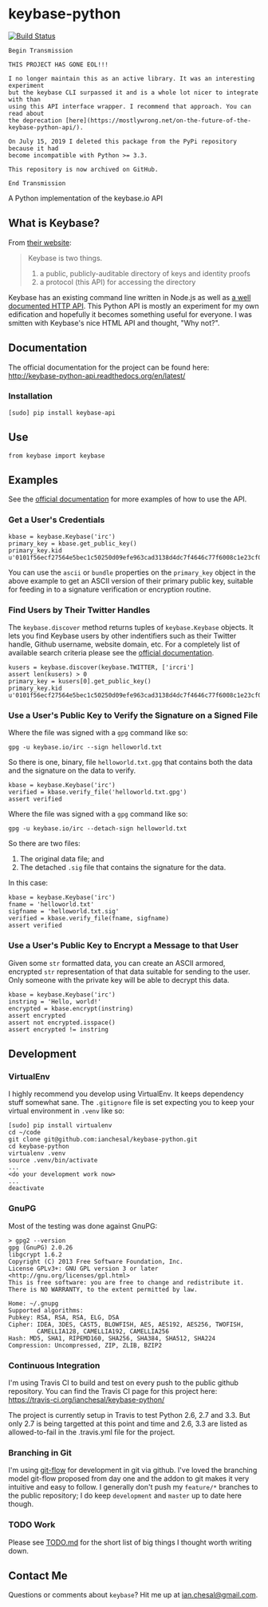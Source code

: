 # keybase-python

[![Build Status](https://travis-ci.org/ianchesal/keybase-python.svg?branch=develop)](https://travis-ci.org/ianchesal/keybase-python)

```
Begin Transmission

THIS PROJECT HAS GONE EOL!!!

I no longer maintain this as an active library. It was an interesting experiment
but the keybase CLI surpassed it and is a whole lot nicer to integrate with than
using this API interface wrapper. I recommend that approach. You can read about
the deprecation [here](https://mostlywrong.net/on-the-future-of-the-keybase-python-api/).

On July 15, 2019 I deleted this package from the PyPi repository because it had
become incompatible with Python >= 3.3.

This repository is now archived on GitHub.

End Transmission
```

A Python implementation of the keybase.io API

## What is Keybase?

From [their website](https://keybase.io/):

> Keybase is two things.
>
> 1. a public, publicly-auditable directory of keys and identity proofs
> 1. a protocol (this API) for accessing the directory

Keybase has an existing command line written in Node.js as well as [a well documented HTTP API](https://keybase.io/__/api-docs/1.0). This Python API is mostly an experiment for my own edification and hopefully it becomes something useful for everyone. I was smitten with Keybase's nice HTML API and thought, "Why not?".

## Documentation

The official documentation for the project can be found here: http://keybase-python-api.readthedocs.org/en/latest/

### Installation

    [sudo] pip install keybase-api

## Use

    from keybase import keybase

## Examples

See the [official documentation](http://keybase-python-api.readthedocs.org/en/latest/) for more examples of how to use the API.

### Get a User's Credentials

    kbase = keybase.Keybase('irc')
    primary_key = kbase.get_public_key()
    primary_key.kid
    u'0101f56ecf27564e5bec1c50250d09efe963cad3138d4dc7f4646c77f6008c1e23cf0a'

You can use the `ascii` or `bundle` properties on the `primary_key` object in the above example to get an ASCII version of their primary public key, suitable for feeding in to a signature verification or encryption routine.

### Find Users by Their Twitter Handles

The `keybase.discover` method returns tuples of `keybase.Keybase` objects. It lets you find Keybase users by other indentifiers such as their Twitter handle, Github username, website domain, etc. For a completely list of available search criteria please see the [official documentation](http://keybase-python-api.readthedocs.org/en/latest/).

    kusers = keybase.discover(keybase.TWITTER, ['ircri']
    assert len(kusers) > 0
    primary_key = kusers[0].get_public_key()
    primary_key.kid
    u'0101f56ecf27564e5bec1c50250d09efe963cad3138d4dc7f4646c77f6008c1e23cf0a'

### Use a User's Public Key to Verify the Signature on a Signed File

Where the file was signed with a `gpg` command like so:

    gpg -u keybase.io/irc --sign helloworld.txt

So there is one, binary, file `helloworld.txt.gpg` that contains both the data and the signature on the data to verify.

    kbase = keybase.Keybase('irc')
    verified = kbase.verify_file('helloworld.txt.gpg')
    assert verified

Where the file was signed with a `gpg` command like so:

    gpg -u keybase.io/irc --detach-sign helloworld.txt

So there are two files:

1. The original data file; and
1. The detached `.sig` file that contains the signature for the data.

In this case:

    kbase = keybase.Keybase('irc')
    fname = 'helloworld.txt'
    sigfname = 'helloworld.txt.sig'
    verified = kbase.verify_file(fname, sigfname)
    assert verified

### Use a User's Public Key to Encrypt a Message to that User

Given some `str` formatted data, you can create an ASCII armored, encrypted `str` representation of that data suitable for sending to the user. Only someone with the private key will be able to decrypt this data.

    kbase = keybase.Keybase('irc')
    instring = 'Hello, world!'
    encrypted = kbase.encrypt(instring)
    assert encrypted
    assert not encrypted.isspace()
    assert encrypted != instring

## Development

### VirtualEnv

I highly recommend you develop using VirtualEnv. It keeps dependency stuff somewhat sane. The `.gitignore` file is set expecting you to keep your virtual environment in `.venv` like so:

    [sudo] pip install virtualenv
    cd ~/code
    git clone git@github.com:ianchesal/keybase-python.git
    cd keybase-python
    virtualenv .venv
    source .venv/bin/activate
    ...
    <do your development work now>
    ...
    deactivate

### GnuPG

Most of the testing was done against GnuPG:

    > gpg2 --version
    gpg (GnuPG) 2.0.26
    libgcrypt 1.6.2
    Copyright (C) 2013 Free Software Foundation, Inc.
    License GPLv3+: GNU GPL version 3 or later <http://gnu.org/licenses/gpl.html>
    This is free software: you are free to change and redistribute it.
    There is NO WARRANTY, to the extent permitted by law.

    Home: ~/.gnupg
    Supported algorithms:
    Pubkey: RSA, RSA, RSA, ELG, DSA
    Cipher: IDEA, 3DES, CAST5, BLOWFISH, AES, AES192, AES256, TWOFISH,
            CAMELLIA128, CAMELLIA192, CAMELLIA256
    Hash: MD5, SHA1, RIPEMD160, SHA256, SHA384, SHA512, SHA224
    Compression: Uncompressed, ZIP, ZLIB, BZIP2

### Continuous Integration

I'm using Travis CI to build and test on every push to the public github repository. You can find the Travis CI page for this project here: https://travis-ci.org/ianchesal/keybase-python/

The project is currently setup in Travis to test Python 2.6, 2.7 and 3.3. But only 2.7 is being targetted at this point and time and 2.6, 3.3 are listed as allowed-to-fail in the .travis.yml file for the project.

### Branching in Git

I'm using [git-flow](http://nvie.com/posts/a-successful-git-branching-model/) for development in git via github. I've loved the branching model git-flow proposed from day one and the addon to git makes it very intuitive and easy to follow. I generally don't push my `feature/*` branches to the public repository; I do keep `development` and `master` up to date here though.

### TODO Work

Please see [TODO.md](TODO.md) for the short list of big things I thought worth writing down.

## Contact Me

Questions or comments about `keybase`? Hit me up at ian.chesal@gmail.com.
